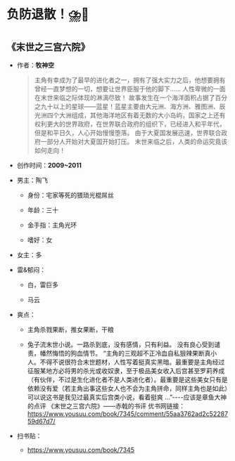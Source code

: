 # 负防退散！⛈️🤢

## 《末世之三宫六院》

- 作者：**牧神空**
  
    > 主角有幸成为了最早的进化者之一，拥有了强大实力之后，他想要拥有曾经一直梦想的一切，想要让世界臣服于他的脚下……
    人性卑微的一面在末世来临之际体现的淋漓尽致！
    故事发生在一个海洋面积占据了百分之九十以上的星球——蓝星！蓝星主要由大元洲、海方洲、雅图洲、辰光洲四个大洲组成，其他海洋地区有着无数的大小岛屿，国家之上还有权利更大的世界政府，在世界联合政府的组织下，已经进入和平年代，但是和平日久，人心开始慢慢堕落。
    由于大夏国发展迅速，世界联合政府一部分人开始对大夏国开始打压。
    末世来临之后，人类的命运究竟该如何走向！

- 创作时间：**2009~2011**

- 男主：陶飞

  * 身份：宅家等死的猥琐光棍屌丝
  
  * 年龄：三十
  * 金手指：主角光环
  * 嗜好：女

- 女主：多

- 雷&郁闷：

  * 白，雷巨多

  * 马云

- 爽点：
  
  * 主角杀戮果断，推女果断，干粮

  * 兔子流末世小说。一路杀到底，没有感情，只有利益。 没有良心受到谴责，幡然悔悟的狗血情节。 
  “主角的三观超不正冷血自私狠辣果断真小人。不得不说很符合末世题材，人性写着挺真实黑暗。最重要是主角经过征服某地方必将男的杀光或收奴隶，至于极品美女收入后宫甚至罗莉养成（有伙伴，不过是生化进化者不是人类进化者）。最重要是这些美女只有是依赖没有爱（若主角出事这些女人也不会为主角拼命，同样主角也是如此）可以说这书是我见过最真实后宫类小说，看着挺爽 ...”----应该是章鱼大神的点评
  《末世之三宫六院》——赤戟的书评
  优书网链接：https://www.yousuu.com/book/7345/comment/55aa3762ad2c5228759d67d7/

- 扫书贴：
  
  * <https://www.yousuu.com/book/7345>